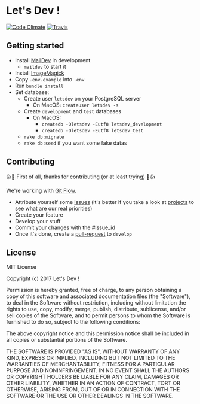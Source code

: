 # Let's Dev !

[![Code Climate](https://img.shields.io/codeclimate/github/Lets-Dev/lets-dev.svg)]() [![Travis](https://img.shields.io/travis/Lets-Dev/lets-dev.svg)]()

## Getting started

- Install [MailDev](http://danfarrelly.nyc/MailDev/) in development
    - `maildev` to start it
- Install [ImageMagick](https://github.com/thoughtbot/paperclip#image-processor)
- Copy `.env.example` into `.env`
- Run `bundle install`
- Set database:
    - Create user `letsdev` on your PostgreSQL server
        - On MacOS: `createuser letsdev -s`
    - Create `development` and `test` databases
        - On MacOS: 
            - `createdb -Oletsdev -Eutf8 letsdev_development`
            - `createdb -Oletsdev -Eutf8 letsdev_test`
    - `rake db:migrate`
    - `rake db:seed` if you want some fake datas
    
## Contributing

:+1::tada: First of all, thanks for contributing (or at least trying) :tada::+1:

We're working with [Git Flow](https://danielkummer.github.io/git-flow-cheatsheet/).

- Attribute yourself some [issues](https://github.com/Lets-Dev/lets-dev/issues) (it's better if you take a look at [projects](https://github.com/Lets-Dev/lets-dev/projects) to see what are our real priorities)
- Create your feature
- Develop your stuff
- Commit your changes with the #issue_id 
- Once it's done, create a [pull-request](https://github.com/Lets-Dev/lets-dev/pulls) to `develop`

## License

MIT License

Copyright (c) 2017 Let's Dev !

Permission is hereby granted, free of charge, to any person obtaining a copy
of this software and associated documentation files (the "Software"), to deal
in the Software without restriction, including without limitation the rights
to use, copy, modify, merge, publish, distribute, sublicense, and/or sell
copies of the Software, and to permit persons to whom the Software is
furnished to do so, subject to the following conditions:

The above copyright notice and this permission notice shall be included in all
copies or substantial portions of the Software.

THE SOFTWARE IS PROVIDED "AS IS", WITHOUT WARRANTY OF ANY KIND, EXPRESS OR
IMPLIED, INCLUDING BUT NOT LIMITED TO THE WARRANTIES OF MERCHANTABILITY,
FITNESS FOR A PARTICULAR PURPOSE AND NONINFRINGEMENT. IN NO EVENT SHALL THE
AUTHORS OR COPYRIGHT HOLDERS BE LIABLE FOR ANY CLAIM, DAMAGES OR OTHER
LIABILITY, WHETHER IN AN ACTION OF CONTRACT, TORT OR OTHERWISE, ARISING FROM,
OUT OF OR IN CONNECTION WITH THE SOFTWARE OR THE USE OR OTHER DEALINGS IN THE
SOFTWARE.
